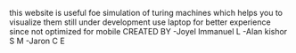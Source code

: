 this website is useful foe simulation of turing machines which helps you to visualize them 
still under development
use laptop for better experience since not optimized for mobile
CREATED BY
-Joyel Immanuel L
-Alan kishor S M
-Jaron C E
